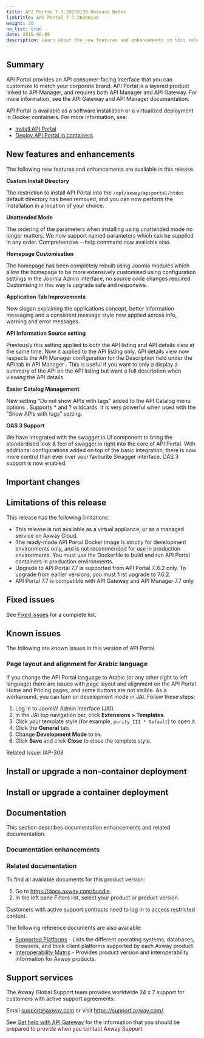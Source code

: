 ```yaml
---
title: API Portal 7.7.20200130 Release Notes
linkTitle: API Portal 7.7.20200130
weight: 30
no_list: true
date: 2019-08-08
description: Learn about the new features and enhancements in this release of API Portal.
---
```


## Summary

API Portal provides an API consumer-facing interface that you can customize to match your corporate brand. API Portal is a layered product linked to API Manager, and requires both API Manager and API Gateway. For more information, see the API Gateway and API Manager documentation.

API Portal is available as a software installation or a virtualized deployment in Docker containers. For more information, see:

* [Install API Portal](/docs/apim_installation/apiportal_install/)
* [Deploy API Portal in containers](/docs/apim_installation/apiportal_docker/)

## New features and enhancements

The following new features and enhancements are available in this release.

**Custom Install Directory**

The restriction to install API Portal into the `/opt/axway/apiportal/htdoc` default directory has been removed, and you can now perform the installation in a location of your choice.


**Unattended Mode**

The ordering of the parameters when installing using unattended mode no longer matters. We now support named parameters which can be supplied in any order. Comprehensive --help command now available also.

**Homepage Customisation**

The homepage has been completely rebuilt using Joomla modules which allow the homepage to be more extensively customised using configuration settings in the Joomla Admin interface, no source code changes required. Customising in this way is upgrade safe and responsive.

**Application Tab Improvements**

New slogan explaining the applications concept, better information messaging and a consistent message style now applied across info, warning and error messages.

**API Information Source setting**

Previously this setting applied to both the API listing and API details view at the same time. Now it applied to the API listing only. API details view now respects the API Manager configuration for the Description field under the API tab in API Manager . This is useful if you want to only a display a summary of the API on the API listing but want a full description when viewing the API details. 

**Easier Catalog Management**

New setting “Do not show APIs with tags” added to the API Catalog menu options . Supports * and ? wildcards. It is very powerful when used with the ”Show APIs with tags” setting.

**OAS 3 Support**

We have integrated with the swagger.io UI component to bring 
the standardised look & feel of swagger.io right into the core of API Portal. With additional configurations added on top of the basic integration, there is now more control than ever over your favourite Swagger interface. OAS 3 support is now enabled.


## Important changes

<!-- Use this section to describe any changes in the behavior of the product (as a result of features or fixes). This section could also be used for any important information that doesn't fit elsewhere.-->

## Limitations of this release

This release has the following limitations:

* This release is not available as a virtual appliance, or as a managed service on Axway Cloud.
* The ready-made API Portal Docker image is strictly for development environments only, and is not recommended for use in production environments. You must use the Dockerfile to build and run API Portal containers in production environments.
* Upgrade to API Portal 7.7 is supported from API Portal 7..6.2 only. To upgrade from earlier versions, you must first upgrade to 7.6.2.
* API Portal 7.7 is compatible with API Gateway and API Manager 7.7 only.

## Fixed issues

<!-- Fixed issues are maintained in another topic -->

See [Fixed issues](/docs/apim_relnotes/20200130_apip_relnotes/fixed_issues/) for a complete list.

## Known issues

The following are known issues in this version of API Portal.

### Page layout and alignment for Arabic language

If you change the API Portal language to Arabic (or any other right to left language) there are issues with page layout and alignment on the API Portal Home and Pricing pages, and some buttons are not visible. As a workaround, you can turn on development mode in JAI. Follow these steps:

1. Log in to Joomla! Admin Interface (JAI).
2. In the JAI top navigation bar, click **Extensions > Templates**.
3. Click your template style (for example, `purity_III * Default`) to open it.
4. Click the **General** tab.
5. Change **Development Mode** to `ON`.
6. Click **Save** and click **Close** to close the template style.

Related Issue: IAP-308

## Install or upgrade a non-container deployment

<!-- Add install instructions here -->

## Install or upgrade a container deployment

<!-- Add install instructions here -->

## Documentation

This section describes documentation enhancements and related documentation.

### Documentation enhancements

<!-- Add a summary of doc changes or enhancements here-->

### Related documentation

To find all available documents for this product version:

1. Go to <https://docs.axway.com/bundle>.
2. In the left pane Filters list, select your product or product version.

Customers with active support contracts need to log in to access restricted content.

The following reference documents are also available:

* [Supported Platforms](https://docs.axway.com/bundle/Axway_Products_SupportedPlatforms_allOS_en) - Lists the different operating systems, databases, browsers, and thick client platforms supported by each Axway product.
* [Interoperability Matrix](https://docs.axway.com/bundle/Axway_Products_InteroperabilityMatrix_allOS_en) - Provides product version and interoperability information for Axway products.

## Support services

The Axway Global Support team provides worldwide 24 x 7 support for customers with active support agreements.


Email <support@axway.com> or visit <https://support.axway.com/>.


See [Get help with API Gateway](/docs/apim_administration/apigtw_admin/trblshoot_get_help/) for the information that you should be prepared to provide when you contact Axway Support.
